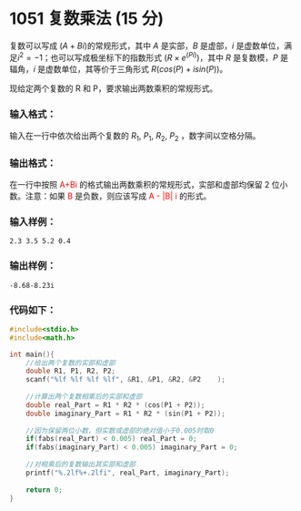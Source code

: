 # 1051 复数乘法 (15 分)
复数可以写成 $(A+Bi)$的常规形式，其中 $A$ 是实部，$B$ 是虚部，$i$ 是虚数单位，满足$i^{2}=−1$；也可以写成极坐标下的指数形式 $(R×e^{(Pi)})$，其中 $R$ 是复数模，$P$ 是辐角，$i$ 是虚数单位，其等价于三角形式 $R(cos(P)+isin(P))$。

现给定两个复数的 R 和 P，要求输出两数乘积的常规形式。
### 输入格式：
输入在一行中依次给出两个复数的 $R_{1}$, $P_{1}$, $R_{2}$, $P_2$ ，数字间以空格分隔。
### 输出格式：
在一行中按照 <font color = "red">A+Bi</font> 的格式输出两数乘积的常规形式，实部和虚部均保留 2 位小数。注意：如果  <font color = "red" >B</font>  是负数，则应该写成  <font color = "red">A - |B| i</font>  的形式。
### 输入样例：
```
2.3 3.5 5.2 0.4
```
### 输出样例：
```
-8.68-8.23i
```
### 代码如下：
```c
#include<stdio.h>
#include<math.h>

int main(){
    //给出两个复数的实部和虚部 
    double R1, P1, R2, P2;
    scanf("%lf %lf %lf %lf", &R1, &P1, &R2, &P2    );
    
    //计算出两个复数相乘后的实部和虚部 
    double real_Part = R1 * R2 * (cos(P1 + P2));
    double imaginary_Part = R1 * R2 * (sin(P1 + P2));
    
    //因为保留两位小数，但实数或虚部的绝对值小于0.005时取0 
    if(fabs(real_Part) < 0.005) real_Part = 0;
    if(fabs(imaginary_Part) < 0.005) imaginary_Part = 0;
    
    //对相乘后的复数输出其实部和虚部 
    printf("%.2lf%+.2lfi", real_Part, imaginary_Part);
    
    return 0;
} 
```